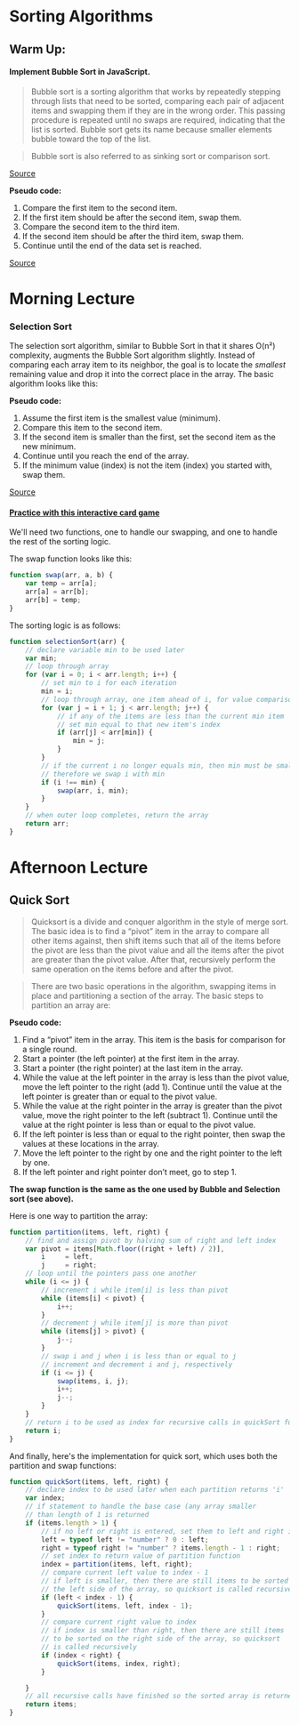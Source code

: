 # Sorting Algorithms

## Warm Up:
#### Implement Bubble Sort in JavaScript.

> Bubble sort is a sorting algorithm that works by repeatedly stepping through lists that need to be sorted, comparing each pair of adjacent items and swapping them if they are in the wrong order. This passing procedure is repeated until no swaps are required, indicating that the list is sorted. Bubble sort gets its name because smaller elements bubble toward the top of the list.

> Bubble sort is also referred to as sinking sort or comparison sort.

[Source](https://www.techopedia.com/definition/3757/bubble-sort)

**Pseudo code:**
1. Compare the first item to the second item.
1. If the first item should be after the second item, swap them.
1. Compare the second item to the third item.
1. If the second item should be after the third item, swap them.
1. Continue until the end of the data set is reached.

[Source](https://www.nczonline.net/blog/2009/05/26/computer-science-in-javascript-bubble-sort/)

# Morning Lecture
###  Selection Sort

The selection sort algorithm, similar to Bubble Sort in that it shares O(n²) complexity, augments the Bubble Sort algorithm slightly. Instead of comparing each array item to its neighbor, the goal is to locate the *smallest* remaining value and drop it into the correct place in the array. The basic algorithm looks like this:

**Pseudo code:**
1. Assume the first item is the smallest value (minimum).
1. Compare this item to the second item.
1. If the second item is smaller than the first, set the second item as the new minimum.
1. Continue until you reach the end of the array.
1. If the minimum value (index) is not the item (index) you started with, swap them.

[Source](https://www.nczonline.net/blog/2009/09/08/computer-science-in-javascript-selection-sort/)

#### [Practice with this interactive card game](https://www.khanacademy.org/computing/computer-science/algorithms/sorting-algorithms/a/sorting)

We'll need two functions, one to handle our swapping, and one to handle the rest of the sorting logic.

The swap function looks like this:
```js
function swap(arr, a, b) {
    var temp = arr[a];
    arr[a] = arr[b];
    arr[b] = temp;
}
```
The sorting logic is as follows:
```js
function selectionSort(arr) {
    // declare variable min to be used later
    var min;
    // loop through array
    for (var i = 0; i < arr.length; i++) {
        // set min to i for each iteration
        min = i;
        // loop through array, one item ahead of i, for value comparisons
        for (var j = i + 1; j < arr.length; j++) {
            // if any of the items are less than the current min item
            // set min equal to that new item's index
            if (arr[j] < arr[min]) {
                min = j;
            }
        }
        // if the current i no longer equals min, then min must be smaller
        // therefore we swap i with min
        if (i !== min) {
            swap(arr, i, min);
        }
    }
    // when outer loop completes, return the array
    return arr;
}
```
# Afternoon Lecture
## Quick Sort
> Quicksort is a divide and conquer algorithm in the style of merge sort. The basic idea is to find a “pivot” item in the array to compare all other items against, then shift items such that all of the items before the pivot are less than the pivot value and all the items after the pivot are greater than the pivot value. After that, recursively perform the same operation on the items before and after the pivot.

> There are two basic operations in the algorithm, swapping items in place and partitioning a section of the array. The basic steps to partition an array are:

**Pseudo code:**
1. Find a “pivot” item in the array. This item is the basis for comparison for a single round.
1. Start a pointer (the left pointer) at the first item in the array.
1. Start a pointer (the right pointer) at the last item in the array.
1. While the value at the left pointer in the array is less than the pivot value, move the left pointer to the right (add 1). Continue until the value at the left pointer is greater than or equal to the pivot value.
1. While the value at the right pointer in the array is greater than the pivot value, move the right pointer to the left (subtract 1). Continue until the value at the right pointer is less than or equal to the pivot value.
1. If the left pointer is less than or equal to the right pointer, then swap the values at these locations in the array.
1. Move the left pointer to the right by one and the right pointer to the left by one.
1. If the left pointer and right pointer don’t meet, go to step 1.

**The swap function is the same as the one used by Bubble and Selection sort (see above).**

Here is one way to partition the array:
```js
function partition(items, left, right) {
    // find and assign pivot by halving sum of right and left index
    var pivot = items[Math.floor((right + left) / 2)],
        i     = left,
        j     = right;
    // loop until the pointers pass one another
    while (i <= j) {
        // increment i while item[i] is less than pivot
        while (items[i] < pivot) {
            i++;
        }
        // decrement j while item[j] is more than pivot
        while (items[j] > pivot) {
            j--;
        }
        // swap i and j when i is less than or equal to j
        // increment and decrement i and j, respectively
        if (i <= j) {
            swap(items, i, j);
            i++;
            j--;
        }
    }
    // return i to be used as index for recursive calls in quickSort function
    return i;
}
```
And finally, here's the implementation for quick sort, which uses both the partition and swap functions:
```js
function quickSort(items, left, right) {
    // declare index to be used later when each partition returns 'i'
    var index;
    // if statement to handle the base case (any array smaller
    // than length of 1 is returned
    if (items.length > 1) {
        // if no left or right is entered, set them to left and right indeces
        left = typeof left != "number" ? 0 : left;
        right = typeof right != "number" ? items.length - 1 : right;
        // set index to return value of partition function
        index = partition(items, left, right);
        // compare current left value to index - 1
        // if left is smaller, then there are still items to be sorted on
        // the left side of the array, so quicksort is called recursively
        if (left < index - 1) {
            quickSort(items, left, index - 1);
        }
        // compare current right value to index
        // if index is smaller than right, then there are still items
        // to be sorted on the right side of the array, so quicksort
        // is called recursively
        if (index < right) {
            quickSort(items, index, right);
        }

    }
    // all recursive calls have finished so the sorted array is returned
    return items;
}
```